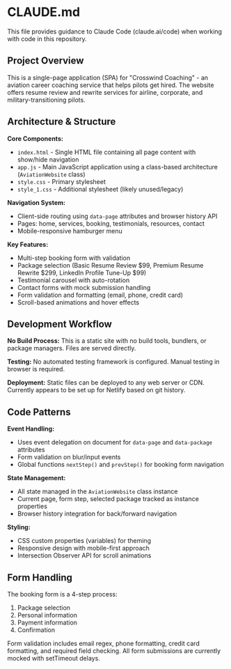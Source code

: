 # CLAUDE.md

This file provides guidance to Claude Code (claude.ai/code) when working with code in this repository.

## Project Overview

This is a single-page application (SPA) for "Crosswind Coaching" - an aviation career coaching service that helps pilots get hired. The website offers resume review and rewrite services for airline, corporate, and military-transitioning pilots.

## Architecture & Structure

**Core Components:**
- `index.html` - Single HTML file containing all page content with show/hide navigation
- `app.js` - Main JavaScript application using a class-based architecture (`AviationWebsite` class)
- `style.css` - Primary stylesheet 
- `style_1.css` - Additional stylesheet (likely unused/legacy)

**Navigation System:**
- Client-side routing using `data-page` attributes and browser history API
- Pages: home, services, booking, testimonials, resources, contact
- Mobile-responsive hamburger menu

**Key Features:**
- Multi-step booking form with validation
- Package selection (Basic Resume Review $99, Premium Resume Rewrite $299, LinkedIn Profile Tune-Up $99)
- Testimonial carousel with auto-rotation
- Contact forms with mock submission handling
- Form validation and formatting (email, phone, credit card)
- Scroll-based animations and hover effects

## Development Workflow

**No Build Process:** This is a static site with no build tools, bundlers, or package managers. Files are served directly.

**Testing:** No automated testing framework is configured. Manual testing in browser is required.

**Deployment:** Static files can be deployed to any web server or CDN. Currently appears to be set up for Netlify based on git history.

## Code Patterns

**Event Handling:**
- Uses event delegation on document for `data-page` and `data-package` attributes
- Form validation on blur/input events
- Global functions `nextStep()` and `prevStep()` for booking form navigation

**State Management:**
- All state managed in the `AviationWebsite` class instance
- Current page, form step, selected package tracked as instance properties
- Browser history integration for back/forward navigation

**Styling:**
- CSS custom properties (variables) for theming
- Responsive design with mobile-first approach
- Intersection Observer API for scroll animations

## Form Handling

The booking form is a 4-step process:
1. Package selection
2. Personal information
3. Payment information  
4. Confirmation

Form validation includes email regex, phone formatting, credit card formatting, and required field checking. All form submissions are currently mocked with setTimeout delays.